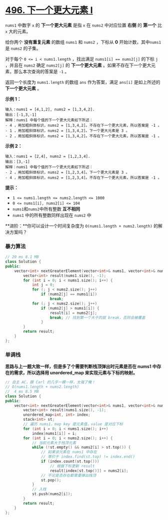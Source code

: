 # [496. 下一个更大元素 I](https://leetcode-cn.com/problems/next-greater-element-i/)

`nums1` 中数字 `x` 的 **下一个更大元素** 是指 `x` 在 `nums2` 中对应位置 **右侧** 的 **第一个** 比 `x` 大的元素。

给你两个 **没有重复元素** 的数组 `nums1` 和 `nums2` ，下标从 **0** 开始计数，其中`nums1` 是 `nums2` 的子集。

对于每个 `0 <= i < nums1.length` ，找出满足 `nums1[i] == nums2[j]` 的下标 `j` ，并且在 `nums2` 确定 `nums2[j]` 的 **下一个更大元素** 。如果不存在下一个更大元素，那么本次查询的答案是 `-1` 。

返回一个长度为 `nums1.length` 的数组 `ans` 作为答案，满足 `ans[i]` 是如上所述的 **下一个更大元素** 。

**示例 1：**

```
输入：nums1 = [4,1,2], nums2 = [1,3,4,2].
输出：[-1,3,-1]
解释：nums1 中每个值的下一个更大元素如下所述：
- 4 ，用加粗斜体标识，nums2 = [1,3,4,2]。不存在下一个更大元素，所以答案是 -1 。
- 1 ，用加粗斜体标识，nums2 = [1,3,4,2]。下一个更大元素是 3 。
- 2 ，用加粗斜体标识，nums2 = [1,3,4,2]。不存在下一个更大元素，所以答案是 -1 。
```

**示例 2：**

```
输入：nums1 = [2,4], nums2 = [1,2,3,4].
输出：[3,-1]
解释：nums1 中每个值的下一个更大元素如下所述：
- 2 ，用加粗斜体标识，nums2 = [1,2,3,4]。下一个更大元素是 3 。
- 4 ，用加粗斜体标识，nums2 = [1,2,3,4]。不存在下一个更大元素，所以答案是 -1 。
```

**提示：**

- `1 <= nums1.length <= nums2.length <= 1000`
- `0 <= nums1[i], nums2[i] <= 104`
- `nums1`和`nums2`中所有整数 **互不相同**
- `nums1` 中的所有整数同样出现在 `nums2` 中

**进阶：**你可以设计一个时间复杂度为 `O(nums1.length + nums2.length)` 的解决方案吗？

### 暴力算法

```c++
// 20 ms 8.1 MB
class Solution {
public:
    vector<int> nextGreaterElement(vector<int>& nums1, vector<int>& nums2) {
        vector<int> result(nums1.size(), -1);
        for (int i = 0; i < nums1.size(); i++) {
            int j = 0;
            for (; j < nums2.size(); j++)
                if (nums2[j] == nums1[i])
                    break;
            for (; j < nums2.size(); j++)
                if (nums2[j] > nums1[i]) {
                    result[i] = nums2[j];
                    break; // 找到第一个大于的就 break，否则会被覆盖
                }
        }
        return result;
    }
};
```

### 单调栈

**思路与上一题大致一样，但是多了个需要判断栈顶弹出时元素是否在 nums1 中存在的需求，所以选择用 unordered_map 来实现元素与下标的映射。**

```c++
// 自主 AC，跟 Carl 的几乎一模一样，太强了俺！
// O(nums1.length + nums2.length)
// 	4 ms 8.5 MB
class Solution {
public:
    vector<int> nextGreaterElement(vector<int>& nums1, vector<int>& nums2) {
        vector<int> result(nums1.size(), -1);
        unordered_map<int, int> index;
        stack<int> st;
        // 遍历 nums1，map key 是元素值，value 是对应下标
        for (int i = 0; i < nums1.size(); i++)
            index[nums1[i]] = i;
        for (int i = 0; i < nums2.size(); i++) {
            // 当前元素大于栈顶元素
            while (!st.empty() && nums2[i] > st.top()) {
                // 如果该元素在 nums1 中存在
                // 等价于 index.find(st.top) != index.end()
                if (index.count(st.top()))
                    // 根据下标更新 result
                    result[index[st.top()]] = nums2[i];
                // 不论是否存在都需要弹出栈顶
                st.pop(); 
            }
            // 入栈
            st.push(nums2[i]);
        }
        return result;
    }
};
```

